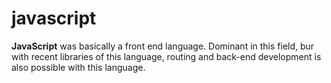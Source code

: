 # javascript

 **JavaScript** was basically a front end language. Dominant in this field, bur with recent libraries of this language, routing and back-end development is also possible with this language. 